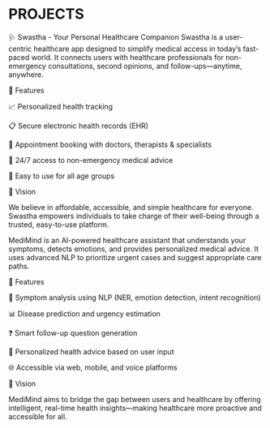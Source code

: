 # PROJECTS
🩺 Swastha - Your Personal Healthcare Companion
Swastha is a user-centric healthcare app designed to simplify medical access in today’s fast-paced world. It connects users with healthcare professionals for non-emergency consultations, second opinions, 
and follow-ups—anytime, anywhere.

🚀 Features

📈 Personalized health tracking

📋 Secure electronic health records (EHR)

📅 Appointment booking with doctors, therapists & specialists

💬 24/7 access to non-emergency medical advice

🧓 Easy to use for all age groups

🎯 Vision

We believe in affordable, accessible, and simple healthcare for everyone. Swastha empowers individuals to take charge of their well-being through a trusted, easy-to-use platform.









MediMind is an AI-powered healthcare assistant that understands your symptoms, detects emotions, and provides personalized medical advice. It uses advanced NLP to prioritize urgent cases and suggest appropriate care paths.

🚀 Features

🤖 Symptom analysis using NLP (NER, emotion detection, intent recognition)

📊 Disease prediction and urgency estimation

❓ Smart follow-up question generation

💬 Personalized health advice based on user input

🌐 Accessible via web, mobile, and voice platforms

🎯 Vision

MediMind aims to bridge the gap between users and healthcare by offering intelligent, real-time health insights—making healthcare more proactive and accessible for all.

